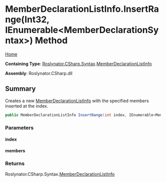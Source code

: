 <a name="_Top"></a>

# MemberDeclarationListInfo\.InsertRange\(Int32, IEnumerable\<MemberDeclarationSyntax>\) Method

[Home](../../../../../README.md#_Top)

**Containing Type**: [Roslynator.CSharp.Syntax](../../README.md#_Top)\.[MemberDeclarationListInfo](../README.md#_Top)

**Assembly**: Roslynator\.CSharp\.dll

## Summary

Creates a new [MemberDeclarationListInfo](../README.md#_Top) with the specified members inserted at the index\.

```csharp
public MemberDeclarationListInfo InsertRange(int index, IEnumerable<MemberDeclarationSyntax> members)
```

### Parameters

#### index

#### members

### Returns

Roslynator\.CSharp\.Syntax\.[MemberDeclarationListInfo](../README.md#_Top)

